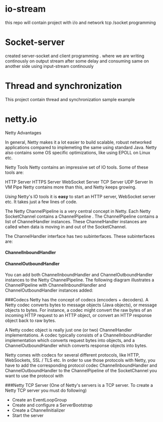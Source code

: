 # io-stream
this repo will contain project with i/o and network tcp /socket programming

# Socket-server
created server-socket and client programming . where we are writing continously
on output stream after some delay and consuming same on another side using input-stream continously  

# Thread and synchronization
This project contain thread and synchronization  sample example 


# netty.io

Netty Advantages

In general, Netty makes it a lot easier to build scalable, robust networked applications compared to implemeting the same using standard Java. Netty also contains some OS specific optimizations, like using EPOLL on Linux etc.

Netty Tools
Netty contains an impressive set of IO tools. Some of these tools are:

HTTP Server
HTTPS Server
WebSocket Server
TCP Server
UDP Server
In VM Pipe
Netty contains more than this, and Netty keeps growing.

*Using* Netty's IO tools it is **easy** to start an HTTP server, WebSocket server etc. It takes just a few lines of code.


The Netty ChannelPipeline is a very central concept in Netty. Each Netty SocketChannel contains a ChannelPipeline . The ChannelPipeline contains a list of ChannelHandler instances. These ChannelHandler instances are called when data is moving in and out of the SocketChannel.

The ChannelHandler interface has two subinterfaces. These subinterfaces are:

#### ChannelInboundHandler
#### ChannelOutboundHandler

You can add both ChannelInboundHandler and ChannelOutboundHandler instances to the Netty ChannelPipeline. The following diagram illustrates a ChannelPipeline with ChannelInboundHandler and ChannelOutboundHandler instances added:

###Codecs
Netty has the concept of codecs (encoders + decoders). A Netty codec converts bytes to message objects (Java objects), or message objects to bytes. For instance, a codec might convert the raw bytes of an incoming HTTP request to an HTTP object, or convert an HTTP response object back to raw bytes.

A Netty codec object is really just one (or two) ChannelHandler implementations. A codec typically consists of a ChannelInboundHandler implementation which converts request bytes into objects, and a ChannelOutboundHandler which converts response objects into bytes.

Netty comes with codecs for several different protocols, like HTTP, WebSockets, SSL / TLS etc. In order to use those protocols with Netty, you have to add the corresponding protocol codec ChannelInboundHandler and ChannelOutboundHandler to the ChannelPipeline of the SocketChannel you want to use the protocol with

###Netty TCP Server
(One of Netty's servers is a TCP server. To create a Netty TCP server you must do following)
- Create an EventLoopGroup
- Create and configure a ServerBootstrap
- Create a ChannelInitializer
- Start the server


